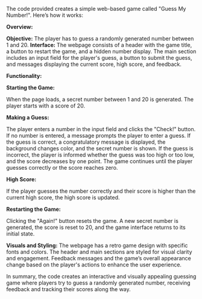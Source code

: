The code provided creates a simple web-based game called "Guess My Number!". Here’s how it works:

**Overview:**

**Objective:** The player has to guess a randomly generated number between 1 and 20.
**Interface:** The webpage consists of a header with the game title, a button to restart the game, and a hidden number display. The main section includes an input field for the player's guess, a button to submit the guess, and messages displaying the current score, high score, and feedback.


**Functionality:**

**Starting the Game:**

When the page loads, a secret number between 1 and 20 is generated.
The player starts with a score of 20.

**Making a Guess:**

The player enters a number in the input field and clicks the "Check!" button.
If no number is entered, a message prompts the player to enter a guess.
If the guess is correct, a congratulatory message is displayed, the background changes color, and the secret number is shown.
If the guess is incorrect, the player is informed whether the guess was too high or too low, and the score decreases by one point.
The game continues until the player guesses correctly or the score reaches zero.

**High Score:**

If the player guesses the number correctly and their score is higher than the current high score, the high score is updated.

**Restarting the Game:**

Clicking the "Again!" button resets the game. A new secret number is generated, the score is reset to 20, and the game interface returns to its initial state.

**Visuals and Styling:**
The webpage has a retro game design with specific fonts and colors.
The header and main sections are styled for visual clarity and engagement.
Feedback messages and the game’s overall appearance change based on the player's actions to enhance the user experience.


In summary, the code creates an interactive and visually appealing guessing game where players try to guess a randomly generated number, receiving feedback and tracking their scores along the way.
